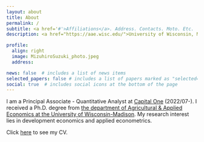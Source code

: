 ```yaml
---
layout: about
title: About
permalink: /
subtitle: <a href='#'>Affiliations</a>. Address. Contacts. Moto. Etc.
description: <a href="https://aae.wisc.edu/">University of Wisconsin, Madison, Department of Agriculture & Applied Economics</a>.

profile:
  align: right
  image: MizuhiroSuzuki_photo.jpeg
  address: 

news: false  # includes a list of news items
selected_papers: false # includes a list of papers marked as "selected={true}"
social: true  # includes social icons at the bottom of the page
---
```



<!--- Put your address / P.O. box / other info right below your picture. You can also disable any these elements by editing `profile` property of the YAML header of your `_pages/about.md`. Edit `_bibliography/papers.bib` and Jekyll will render your [publications page](/al-folio/publications/) automatically. --->

I am a Principal Associate - Quantitative Analyst at [Capital One](https://www.capitalone.com/) (2022/07-).
I received a Ph.D. degree from [the department of Agricultural & Applied Economics at the University of Wisconsin-Madison](https://aae.wisc.edu/).
My research interest lies in development economics and applied econometrics.

Click [here](vitae) to see my CV.

